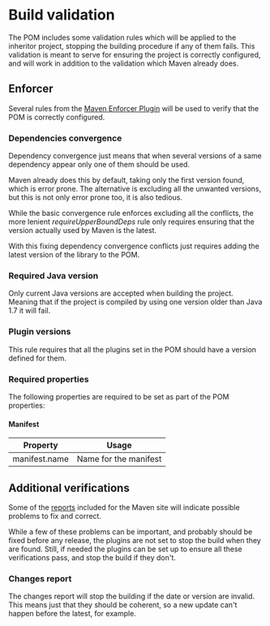 # Build validation

The POM includes some validation rules which will be applied to the inheritor project, stopping the building procedure if any of them fails. This validation is meant to serve for ensuring the project is correctly configured, and will work in addition to the validation which Maven already does.

## Enforcer

Several rules from the [Maven Enforcer Plugin][enforcer-plugin] will be used to verify that the POM is correctly configured.

### Dependencies convergence

Dependency convergence just means that when several versions of a same dependency appear only one of them should be used.

Maven already does this by default, taking only the first version found, which is error prone. The alternative is excluding all the unwanted versions, but this is not only error prone too, it is also tedious.

While the basic convergence rule enforces excluding all the conflicts, the more lenient *requireUpperBoundDeps* rule only requires ensuring that the version actually used by Maven is the latest.

With this fixing dependency convergence conflicts just requires adding the latest version of the library to the POM.

###  Required Java version

Only current Java versions are accepted when building the project. Meaning that if the project is compiled by using one version older than Java 1.7 it will fail.

### Plugin versions

This rule requires that all the plugins set in the POM should have a version defined for them.

### Required properties

The following properties are required to be set as part of the POM properties:

#### Manifest

|Property|Usage|
|---|---|
|manifest.name|Name for the manifest|

## Additional verifications

Some of the [reports][reports] included for the Maven site will indicate possible problems to fix and correct. 

While a few of these problems can be important, and probably should be fixed before any release, the plugins are not set to stop the build when they are found. Still, if needed the plugins can be set up to ensure all these verifications pass, and stop the build if they don't.

### Changes report

The changes report will stop the building if the date or version are invalid. This means just that they should be coherent, so a new update can't happen before the latest, for example.

[enforcer-plugin]: https://maven.apache.org/enforcer/maven-enforcer-plugin/

[reports]: ./site_reports.html
